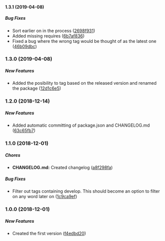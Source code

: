 #### 1.3.1 (2019-04-08)

##### Bug Fixes

*  Sort earlier on in the process ([2698f931](https://github.com/maartenst/rel-ease/commit/2698f931a7756b64a064fced222bd0f71e912181))
*  Added missing requires ([6b7af836](https://github.com/maartenst/rel-ease/commit/6b7af83668fff3135c206ad6d9a6567c4afb3c1a))
*  Fixed a bug where the wrong tag would be thought of as the latest one ([46b09dbc](https://github.com/maartenst/rel-ease/commit/46b09dbccda92fcc9b2a1a5fc3def16b14e8dd5b))

### 1.3.0 (2019-04-08)

##### New Features

*  Added the posibility to tag based on the released version and renamed the package ([12d1c6e5](https://github.com/maartenst/rel-ease/commit/12d1c6e5aaeabc07779696495bd2246e0188855a))

### 1.2.0 (2018-12-14)

##### New Features

*  Added automatic committing of package.json and CHANGELOG.md ([63c65fb7](https://github.com/maartenst/rel-ease/commit/63c65fb7c07e1d6bfa766d133ba599e60ff0bfaa))

### 1.1.0 (2018-12-01)

##### Chores

* **CHANGELOG.md:**  Created changelog ([a8f298fa](https://github.com/maartenst/rel-ease/commit/a8f298fa819b2cef13252e1b56111f53401a2c2c))

##### Bug Fixes

*  Filter out tags containing develop. This should become an option to filter on any word later on ([1c9ca9ef](https://github.com/maartenst/rel-ease/commit/1c9ca9ef844f1ab434317bbd83ef0d07befb7a2e))

### 1.0.0 (2018-12-01)

##### New Features

*  Created the first version ([f4edbd20](https://github.com/maartenst/rel-ease/commit/f4edbd20c5f81613cb7ce1215ed67e979d628cd6))

